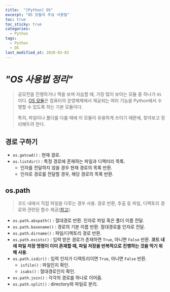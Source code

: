 ```yaml
---
title:  "[Python] OS"
excerpt: "OS 모듈의 주요 사용법"
toc: true
toc_sticky: true
categories:
  - Python
tags:
  - Python
  - OS
last_modified_at: 2020-03-03
---
```








# _"OS 사용법 정리"_

> 공모전을 진행하거나 책을 보며 자습할 때, 가장 많이 보이는 모듈 중 하나가 `OS`이다.  [OS 모듈](https://docs.python.org/3/library/os.html)은 컴퓨터의 운영체제에서 제공되는 여러 기능을 Python에서 수행할 수 있도록 하는 기본 모듈이다.
>
> 특히, 파일이나 폴더를 다룰 때에 이 모듈이 유용하게 쓰이기 때문에, 찾아보고 정리해두려 한다.





## 경로 구하기

* `os.getcwd()` : 현재 경로.
* `os.listdir()` : 특정 경로에 존재하는 파일과 디렉터리 목록.
  * 인자를 전달하지 않을 경우 현재 경로의 목록 반환.
  * 인자로 경로를 전달할 경우, 해당 경로의 목록 반환.



## os.path

> 코드 내에서 직접 파일을 다루는 경우 사용. 경로 반환, 추출 등 파일, 디렉토리 경로와 관련된 함수 제공([참고](https://yeo0.github.io/pg/2018/11/21/%ED%8C%8C%EC%9D%B4%EC%8D%AC-os.path-%EB%AA%A8%EB%93%88/)).



* `os.path.abspath()` : 절대경로 반환. 인자로 파일 혹은 폴더 이름 전달.
* `os.path.basename()` : 경로의 기본 이름 반환. 절대경로를 인자로 전달.
* `os.path.dirname()` : 파일/디렉토리 경로 반환.
* `os.path.exists()` : 입력 받은 경로가 존재하면 `True`, 아니면 `False` 반환. **코드 내에 파일 저장 명령이 이미 존재할 때, 파일 저장을 반복적으로 진행하는 것을 막기 위해 사용**.
* `os.path.isdir()` : 입력 인자가 디렉토리이면 `True`, 아니면 `False` 반환.
  * `isfile()` : 파일인지 확인.
  * `isabs()` : 절대경로인지 확인.
* `os.path.join()` : 각각의 경로를 하나로 이어줌.
* `os.path.split()` : directory와 파일로 분리.